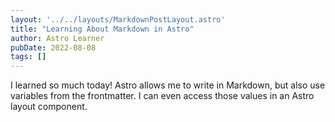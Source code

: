 ```yaml
---
layout: '../../layouts/MarkdownPostLayout.astro'
title: "Learning About Markdown in Astro"
author: Astro Learner
pubDate: 2022-08-08
tags: []
---
```

I learned so much today! Astro allows me to write in Markdown, but also use variables from the frontmatter. I can even access those values in an Astro layout component.